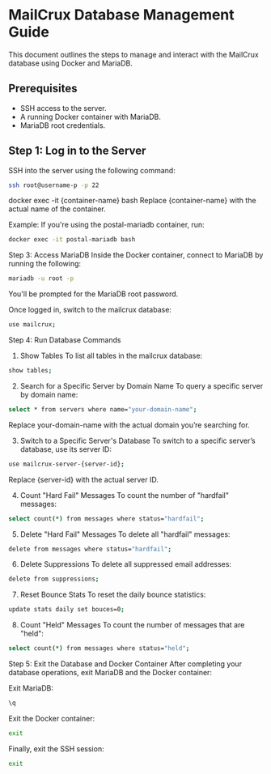 # MailCrux Database Management Guide

This document outlines the steps to manage and interact with the MailCrux database using Docker and MariaDB.

## Prerequisites

- SSH access to the server.
- A running Docker container with MariaDB.
- MariaDB root credentials.

## Step 1: Log in to the Server

SSH into the server using the following command:

```bash
ssh root@username-p -p 22
```
docker exec -it {container-name} bash
Replace {container-name} with the actual name of the container.

Example: If you're using the postal-mariadb container, run:

```bash
docker exec -it postal-mariadb bash
```
Step 3: Access MariaDB
Inside the Docker container, connect to MariaDB by running the following:

```bash
mariadb -u root -p
```
You'll be prompted for the MariaDB root password.

Once logged in, switch to the mailcrux database:

```bash
use mailcrux;
```
Step 4: Run Database Commands
1. Show Tables
To list all tables in the mailcrux database:

```bash
show tables;
```
2. Search for a Specific Server by Domain Name
To query a specific server by domain name:

```bash
select * from servers where name="your-domain-name";
```
Replace your-domain-name with the actual domain you’re searching for.

3. Switch to a Specific Server's Database
To switch to a specific server’s database, use its server ID:

```bash
use mailcrux-server-{server-id};
```
Replace {server-id} with the actual server ID.

4. Count "Hard Fail" Messages
To count the number of "hardfail" messages:

```bash
select count(*) from messages where status="hardfail";
```
5. Delete "Hard Fail" Messages
To delete all "hardfail" messages:

```bash
delete from messages where status="hardfail";
```
6. Delete Suppressions
To delete all suppressed email addresses:

```bash
delete from suppressions;
```

7. Reset Bounce Stats
To reset the daily bounce statistics:

```bash
update stats daily set bouces=0;
```
8. Count "Held" Messages
To count the number of messages that are "held":

```bash
select count(*) from messages where status="held";
```
Step 5: Exit the Database and Docker Container
After completing your database operations, exit MariaDB and the Docker container:

Exit MariaDB:

```bash
\q
```
Exit the Docker container:

```bash
exit
```
Finally, exit the SSH session:

```bash
exit
```

